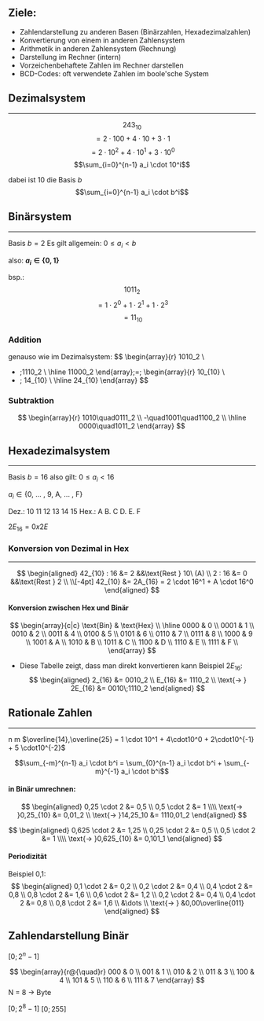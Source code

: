 ## Ziele:
- Zahlendarstellung zu anderen Basen (Binärzahlen, Hexadezimalzahlen)
- Konvertierung von einem in anderen Zahlensystem
- Arithmetik in anderen Zahlensystem (Rechnung)
- Darstellung im Rechner (intern)
- Vorzeichenbehaftete Zahlen im Rechner darstellen
- BCD-Codes: oft verwendete Zahlen im boole'sche System
## Dezimalsystem 
---
$$243_{10}$$
$$= 2 \cdot 100 + 4 \cdot 10 + 3 \cdot 1$$
$$= 2 \cdot 10^2 + 4 \cdot 10^1 + 3 \cdot 10^0$$
$$\sum_{i=0}^{n-1} a_i \cdot 10^i$$


dabei ist 10 die Basis $b$
$$\sum_{i=0}^{n-1} a_i \cdot b^i$$
## Binärsystem
---
Basis $b = 2$ 
Es gilt allgemein: $0 \le a_i \lt b$ 

also: **$a_i \in \{0,\,1\}$**  

bsp.: 
$$1011_2$$
$$=1 \cdot 2^0 + 1 \cdot 2^1 + 1 \cdot 2^3$$
$$=11_{10}$$
### Addition
genauso wie im Dezimalsystem:
$$
\begin{array}{r}
	1010_2 \\
+ \;1110_2 \\
 \hline
	11000_2
\end{array}\;=\;
\begin{array}{r}
	10_{10} \\
+ \; 14_{10} \\
\hline
24_{10}
\end{array}
$$

### Subtraktion
$$
\begin{array}{r}
1010\quad0111_2 \\
-\quad1001\quad1100_2 \\
\hline 0000\quad1011_2
\end{array}
$$

## Hexadezimalsystem
---
Basis $b = 16$ 
also gilt: $0 \le a_i \lt 16$

$a_i \in \{\text{0, ... , 9, A, ... , F}\}$

Dez.: 10 11 12 13 14 15
Hex.:  A  B. C  D.  E.  F

$2E_{16} = 0x2E$

### Konversion von Dezimal in Hex
---
$$
\begin{aligned}
42_{10} : 16 &= 2 &&\text{Rest } 10\ (A) \\
2 : 16 &= 0 &&\text{Rest } 2 \\
\\[-4pt]
42_{10} &= 2A_{16} = 2 \cdot 16^1 + A \cdot 16^0
\end{aligned}
$$

#### Konversion zwischen Hex und Binär
$$
\begin{array}{c|c}
\text{Bin} & \text{Hex} \\ \hline
0000 & 0 \\
0001 & 1 \\
0010 & 2 \\
0011 & 4 \\
0100 & 5 \\
0101 & 6 \\
0110 & 7 \\
0111 & 8 \\
1000 & 9 \\
1001 & A \\
1010 & B \\
1011 & C \\
1100 & D \\
1110 & E \\
1111 & F \\
\end{array}
$$
- Diese Tabelle zeigt, dass man direkt konvertieren kann
Beispiel $2E_{16}$:
$$
\begin{aligned}
2_{16} &= 0010_2 \\
E_{16} &= 1110_2 \\
\text{-> } 2E_{16} &= 0010\;1110_2
\end{aligned}
$$


## Rationale Zahlen
---
 n   m
$\overline{14},\overline{25} = 1 \cdot 10^1 + 4\cdot10^0 + 2\cdot10^{-1} + 5 \cdot10^{-2}$


$$\sum_{-m}^{n-1} a_i \cdot b^i = \sum_{0}^{n-1} a_i \cdot b^i + \sum_{-m}^{-1} a_i \cdot b^i$$

#### in Binär umrechnen:
$$
\begin{aligned}
0,25 \cdot 2 &= 0,5 \\
0,5 \cdot 2 &= 1 \\\\
\text{-> }0,25_{10} &= 0,01_2 \\
\text{-> }14,25_10 &= 1110,01_2
\end{aligned}
$$

 $$
 \begin{aligned}
 0,625 \cdot 2 &= 1,25 \\
 0,25 \cdot 2 &= 0,5 \\
 0,5 \cdot 2 &= 1 \\\\
 \text{-> }0,625_{10} &= 0,101_1
\end{aligned}
$$

#### Periodizität
Beispiel 0,1:
$$
\begin{aligned}
0,1 \cdot 2 &= 0,2 \\
0,2 \cdot 2 &= 0,4 \\
0,4 \cdot 2 &= 0,8 \\
0,8 \cdot 2 &= 1,6 \\
0,6 \cdot 2 &= 1,2 \\
0,2 \cdot 2 &= 0,4 \\
0,4 \cdot 2 &= 0,8 \\
0,8 \cdot 2 &= 1,6 \\
&\dots \\
\text{-> } &0,00\overline{011}
\end{aligned}
$$
## Zahlendarstellung Binär
$[0; \,2^n - 1]$

$$
\begin{array}{r@{\quad}r}
000 & 0 \\
001 & 1 \\
010 & 2 \\
011 & 3 \\
100 & 4 \\
101 & 5 \\
110 & 6 \\
111 & 7
\end{array}
$$
N = 8 -> Byte

$[0; \,2^8 - 1]$
$[0; \,255]$

